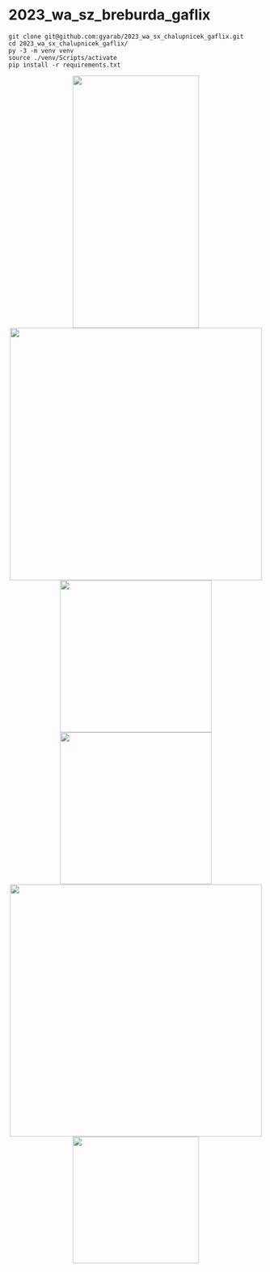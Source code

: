 # 2023_wa_sz_breburda_gaflix
```
git clone git@github.com:gyarab/2023_wa_sx_chalupnicek_gaflix.git
cd 2023_wa_sx_chalupnicek_gaflix/
py -3 -m venv venv
source ./venv/Scripts/activate
pip install -r requirements.txt

```
<p align="center" width="100%">
<img src="https://media.tenor.com/KzbzX15Yq-AAAAAC/yuru-camp-nadeshiko.gif" width="250" height="498">
<img src="https://media.tenor.com/vdUn-uU1EWwAAAAC/nadeshiko-kagamihara-yuru-camp.gif" width="498" height="498">
<img src="https://media.tenor.com/8WPW-T8L3nkAAAAM/bocchi-the-rock-bocchi.gif" width="300" height="300" />
<img src="https://preview.redd.it/spinning-ryo-v0-ptnc0nvm8p7a1.gif?width=480&auto=webp&s=0d48e18579e07bcd3fce1de83c858870b21d96b2" width="300" height="300" />
<img src="https://media.tenor.com/-FrcCsUig4sAAAAC/spin-bocchi.gif" width="498" height="498"/>
<img src="https://preview.redd.it/manga-bocchi-the-rock-v0-1ak5pjtb5jga1.gif?width=418&auto=webp&s=89952702f08ec5d022fb299a281eb3cd835281e7" width="250" heigh="498"/>
</p>
